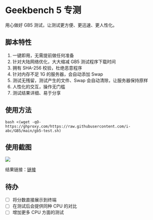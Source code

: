# Geekbench 5 专测

用心做好 GB5 测试，让测试更方便、更迅速、更人性化。

## 脚本特性

1. 一键即用，无需提前做任何准备
2. 针对大陆网络优化，大大缩减 GB5 测试程序下载时间
3. 拥有 SHA-256 校验，杜绝恶意程序
4. 针对内存不足 1G 的服务器，会自动添加 Swap
5. 测试无残留，测试产生的文件、Swap 会自动清除，让服务器保持原样
6. 人性化的交互，操作无门槛
7. 测试结果详细、易于分享

## 使用方法

```
bash <(wget -qO- https://ghproxy.com/https://raw.githubusercontent.com/i-abc/GB5/main/gb5-test.sh)
```

## 使用截图

![](https://cdn.staticaly.com/gh/i-abc/GB5/main/images/1.gif)

结果链接：[链接](https://browser.geekbench.com/v5/cpu/21531872)

## 待办

- [ ] 将分数直接展示到终端
- [ ] 在测试后会提供同种 CPU 的对比
- [ ] 增加更多 CPU 方面的测试
